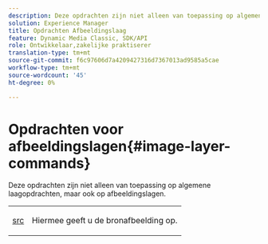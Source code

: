 ```yaml
---
description: Deze opdrachten zijn niet alleen van toepassing op algemene laagopdrachten, maar ook op afbeeldingslagen.
solution: Experience Manager
title: Opdrachten Afbeeldingslaag
feature: Dynamic Media Classic, SDK/API
role: Ontwikkelaar,zakelijke praktiserer
translation-type: tm+mt
source-git-commit: f6c97606d7a4209427316d7367013ad9585a5cae
workflow-type: tm+mt
source-wordcount: '45'
ht-degree: 0%

---
```



# Opdrachten voor afbeeldingslagen{#image-layer-commands}

Deze opdrachten zijn niet alleen van toepassing op algemene laagopdrachten, maar ook op afbeeldingslagen.

<table id="simpletable_F6799DA025A64970B95085FB9910E1EF"> 
 <tr class="strow"> 
  <td class="stentry"> <p><a href="../../../../../../is-api/http-ref/image-serving-api-ref/c-http-protocol-reference/c-command-reference/r-src.md#reference-f6506637778c4c69bf106a7924a91ab1" type="reference" format="dita" scope="local"> src</a> </p> </td> 
  <td class="stentry"> <p>Hiermee geeft u de bronafbeelding op. </p></td> 
 </tr> 
</table>

